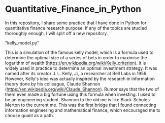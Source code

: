 # Quantitative_Finance_in_Python
In this repository, I share some practice that I have done in Python for quantitative finance research purpose. If any of the topics are studied thoroughly enough, I will split off a new repository.

"kelly_model.py"

This is a simulation of the famous kelly model, which is a formula used to determine the optimal size of a series of bets in order to maximise the logarithm of wealth (https://en.wikipedia.org/wiki/Kelly_criterion). It is widely used in practice to determine an optimal investment strategy. It was named after its creator J. L. Kelly, Jr, a researcher at Bell Labs in 1956. However, Kelly's idea was actually inspired by the research in information theory done by his colleague, Claude Shannon (https://en.wikipedia.org/wiki/Claude_Shannon). Rumor says that the two of them even made a big fortune using this formula when investing. I used to be an engineering student. Shannon to the old me is like Black-Scholes-Merton to the current me. This was the first bridge that I found connecting information engineering and mathematical finance, which encouraged me to choose quant as a path.
